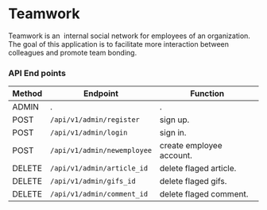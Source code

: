 # Teamwork
Teamwork is an ​ internal social network for employees of an organization. The goal of this application is to facilitate more interaction between colleagues and promote team bonding.


### API End points
Method | Endpoint | Function |
| ------ | -------------| --------------- |
|ADMIN| . |   .   |
|POST| `/api/v1/admin/register` | sign up. |
|POST| `/api/v1/admin/login` | sign in. |
|POST| `/api/v1/admin/newemployee` | create employee account. |
|DELETE| `/api/v1/admin/article_id` | delete flaged article. |
|DELETE| `/api/v1/admin/gifs_id` | delete flaged gifs. |
|DELETE| `/api/v1/admin/comment_id` | delete flaged comment. |
